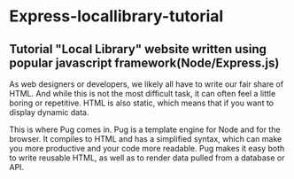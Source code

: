 # Express-locallibrary-tutorial

## Tutorial "Local Library" website written using popular javascript framework(Node/Express.js)

As web designers or developers, we likely all have to write our fair share of HTML. And while this is not the most difficult task, it can often feel a little boring or repetitive. HTML is also static, which means that if you want to display dynamic data.

This is where Pug comes in. Pug is a template engine for Node and for the browser. It compiles to HTML and has a simplified syntax, which can make you more productive and your code more readable. Pug makes it easy both to write reusable HTML, as well as to render data pulled from a database or API.
